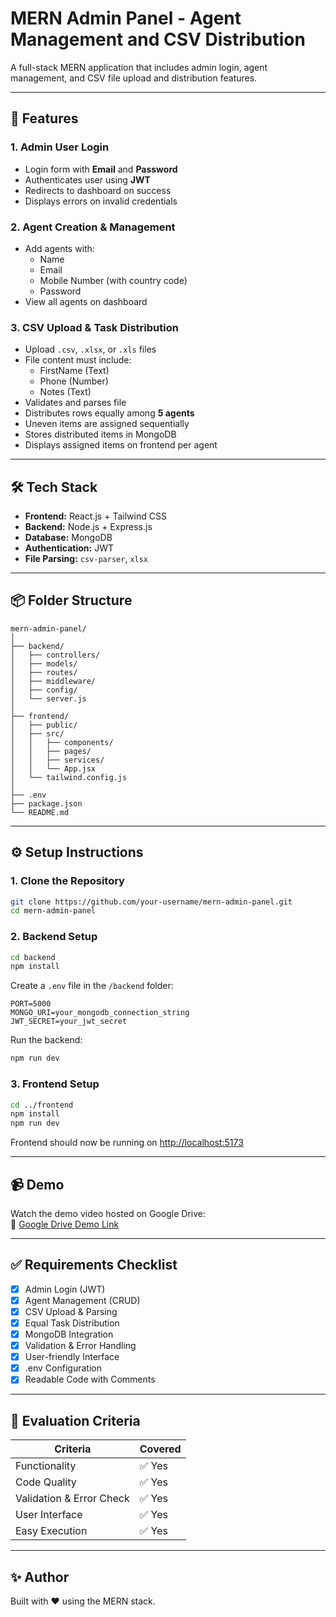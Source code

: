 # MERN Admin Panel - Agent Management and CSV Distribution

A full-stack MERN application that includes admin login, agent management, and CSV file upload and distribution features.

---

## 🚀 Features

### 1. Admin User Login

- Login form with **Email** and **Password**
- Authenticates user using **JWT**
- Redirects to dashboard on success
- Displays errors on invalid credentials

### 2. Agent Creation & Management

- Add agents with:
  - Name
  - Email
  - Mobile Number (with country code)
  - Password
- View all agents on dashboard

### 3. CSV Upload & Task Distribution

- Upload `.csv`, `.xlsx`, or `.xls` files
- File content must include:
  - FirstName (Text)
  - Phone (Number)
  - Notes (Text)
- Validates and parses file
- Distributes rows equally among **5 agents**
- Uneven items are assigned sequentially
- Stores distributed items in MongoDB
- Displays assigned items on frontend per agent

---

## 🛠️ Tech Stack

- **Frontend:** React.js + Tailwind CSS
- **Backend:** Node.js + Express.js
- **Database:** MongoDB
- **Authentication:** JWT
- **File Parsing:** `csv-parser`, `xlsx`

---

## 📦 Folder Structure

```
mern-admin-panel/
│
├── backend/
│   ├── controllers/
│   ├── models/
│   ├── routes/
│   ├── middleware/
│   ├── config/
│   └── server.js
│
├── frontend/
│   ├── public/
│   ├── src/
│   │   ├── components/
│   │   ├── pages/
│   │   ├── services/
│   │   └── App.jsx
│   └── tailwind.config.js
│
├── .env
├── package.json
└── README.md
```

---

## ⚙️ Setup Instructions

### 1. Clone the Repository

```bash
git clone https://github.com/your-username/mern-admin-panel.git
cd mern-admin-panel
```

### 2. Backend Setup

```bash
cd backend
npm install
```

Create a `.env` file in the `/backend` folder:

```env
PORT=5000
MONGO_URI=your_mongodb_connection_string
JWT_SECRET=your_jwt_secret
```

Run the backend:

```bash
npm run dev
```

### 3. Frontend Setup

```bash
cd ../frontend
npm install
npm run dev
```

Frontend should now be running on [http://localhost:5173](http://localhost:5173)

---

## 📹 Demo

Watch the demo video hosted on Google Drive:  
🔗 [Google Drive Demo Link](https://drive.google.com/your-demo-link)

---

## ✅ Requirements Checklist

- [x] Admin Login (JWT)
- [x] Agent Management (CRUD)
- [x] CSV Upload & Parsing
- [x] Equal Task Distribution
- [x] MongoDB Integration
- [x] Validation & Error Handling
- [x] User-friendly Interface
- [x] .env Configuration
- [x] Readable Code with Comments

---

## 📌 Evaluation Criteria

| Criteria                 | Covered |
|--------------------------|---------|
| Functionality            | ✅ Yes  |
| Code Quality             | ✅ Yes  |
| Validation & Error Check | ✅ Yes  |
| User Interface           | ✅ Yes  |
| Easy Execution           | ✅ Yes  |

---

## ✨ Author

Built with ❤️ using the MERN stack.
